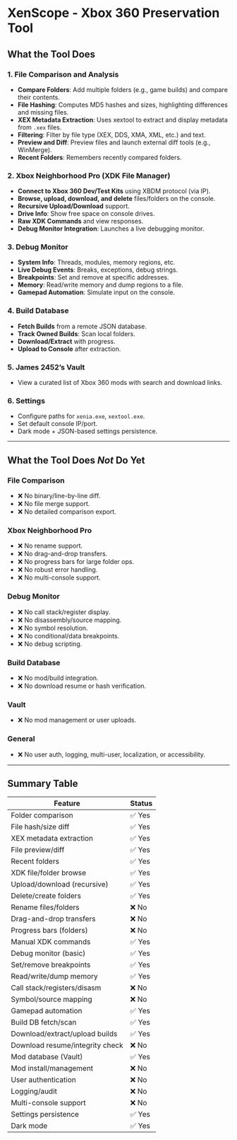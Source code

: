 # XenScope - Xbox 360 Preservation Tool

## What the Tool Does

### 1. File Comparison and Analysis
- **Compare Folders**: Add multiple folders (e.g., game builds) and compare their contents.
- **File Hashing**: Computes MD5 hashes and sizes, highlighting differences and missing files.
- **XEX Metadata Extraction**: Uses xextool to extract and display metadata from `.xex` files.
- **Filtering**: Filter by file type (XEX, DDS, XMA, XML, etc.) and text.
- **Preview and Diff**: Preview files and launch external diff tools (e.g., WinMerge).
- **Recent Folders**: Remembers recently compared folders.

### 2. Xbox Neighborhood Pro (XDK File Manager)
- **Connect to Xbox 360 Dev/Test Kits** using XBDM protocol (via IP).
- **Browse, upload, download, and delete** files/folders on the console.
- **Recursive Upload/Download** support.
- **Drive Info**: Show free space on console drives.
- **Raw XDK Commands** and view responses.
- **Debug Monitor Integration**: Launches a live debugging monitor.

### 3. Debug Monitor
- **System Info**: Threads, modules, memory regions, etc.
- **Live Debug Events**: Breaks, exceptions, debug strings.
- **Breakpoints**: Set and remove at specific addresses.
- **Memory**: Read/write memory and dump regions to a file.
- **Gamepad Automation**: Simulate input on the console.

### 4. Build Database
- **Fetch Builds** from a remote JSON database.
- **Track Owned Builds**: Scan local folders.
- **Download/Extract** with progress.
- **Upload to Console** after extraction.

### 5. James 2452’s Vault
- View a curated list of Xbox 360 mods with search and download links.

### 6. Settings
- Configure paths for `xenia.exe`, `xextool.exe`.
- Set default console IP/port.
- Dark mode + JSON-based settings persistence.

---

## What the Tool Does *Not* Do Yet

### File Comparison
- ❌ No binary/line-by-line diff.
- ❌ No file merge support.
- ❌ No detailed comparison export.

### Xbox Neighborhood Pro
- ❌ No rename support.
- ❌ No drag-and-drop transfers.
- ❌ No progress bars for large folder ops.
- ❌ No robust error handling.
- ❌ No multi-console support.

### Debug Monitor
- ❌ No call stack/register display.
- ❌ No disassembly/source mapping.
- ❌ No symbol resolution.
- ❌ No conditional/data breakpoints.
- ❌ No debug scripting.

### Build Database
- ❌ No mod/build integration.
- ❌ No download resume or hash verification.

### Vault
- ❌ No mod management or user uploads.

### General
- ❌ No user auth, logging, multi-user, localization, or accessibility.

---

## Summary Table

| Feature                         | Status |
|----------------------------------|--------|
| Folder comparison                | ✅ Yes |
| File hash/size diff              | ✅ Yes |
| XEX metadata extraction          | ✅ Yes |
| File preview/diff                | ✅ Yes |
| Recent folders                   | ✅ Yes |
| XDK file/folder browse           | ✅ Yes |
| Upload/download (recursive)      | ✅ Yes |
| Delete/create folders            | ✅ Yes |
| Rename files/folders             | ❌ No  |
| Drag-and-drop transfers          | ❌ No  |
| Progress bars (folders)          | ❌ No  |
| Manual XDK commands              | ✅ Yes |
| Debug monitor (basic)            | ✅ Yes |
| Set/remove breakpoints           | ✅ Yes |
| Read/write/dump memory           | ✅ Yes |
| Call stack/registers/disasm      | ❌ No  |
| Symbol/source mapping            | ❌ No  |
| Gamepad automation               | ✅ Yes |
| Build DB fetch/scan              | ✅ Yes |
| Download/extract/upload builds   | ✅ Yes |
| Download resume/integrity check  | ❌ No  |
| Mod database (Vault)             | ✅ Yes |
| Mod install/management           | ❌ No  |
| User authentication              | ❌ No  |
| Logging/audit                    | ❌ No  |
| Multi-console support            | ❌ No  |
| Settings persistence             | ✅ Yes |
| Dark mode                        | ✅ Yes |

